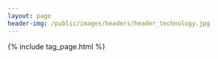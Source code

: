 ```yaml
---
layout: page
header-img: /public/images/headers/header_technology.jpg
---
```


{% include tag_page.html %}
